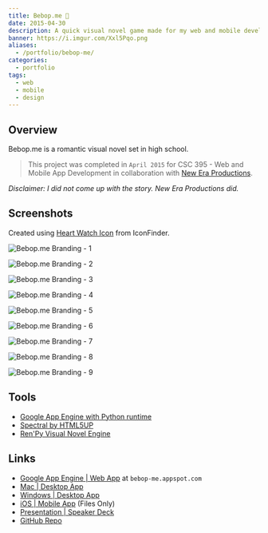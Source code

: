 ```yaml
---
title: Bebop.me 💑
date: 2015-04-30
description: A quick visual novel game made for my web and mobile development class using the Ren’Py Visual Novel Engine.
banner: https://i.imgur.com/Xxl5Pqo.png
aliases:
  - /portfolio/bebop-me/
categories:
  - portfolio
tags:
  - web
  - mobile
  - design
---
```


## Overview

Bebop.me is a romantic visual novel set in high school.

> This project was completed in `April 2015` for CSC 395 - Web and Mobile App Development in collaboration with [New Era Productions](https://www.linkedin.com/in/chamberscalvin).

_Disclaimer: I did not come up with the story. New Era Productions did._

## Screenshots

Created using [Heart Watch Icon](https://www.iconfinder.com/icons/379466/heart_watch_icon#size=512) from IconFinder.

![Bebop.me Branding - 1](https://i.imgur.com/ipP7a3e.png)

![Bebop.me Branding - 2](https://i.imgur.com/5OZjAbO.png)

![Bebop.me Branding - 3](https://i.imgur.com/34OWXyX.png)

![Bebop.me Branding - 4](https://i.imgur.com/Y3L7irv.jpg)

![Bebop.me Branding - 5](https://i.imgur.com/EdfXpT1.png)

![Bebop.me Branding - 6](https://i.imgur.com/0cL8B9M.png)

![Bebop.me Branding - 7](https://i.imgur.com/X4pH73o.png)

![Bebop.me Branding - 8](https://i.imgur.com/STNAYFs.jpg)

![Bebop.me Branding - 9](https://i.imgur.com/6ORvYOy.png)

## Tools

- [Google App Engine with Python runtime](https://cloud.google.com/appengine/docs)
- [Spectral by HTML5UP](https://html5up.net/spectral)
- [Ren'Py Visual Novel Engine](https://www.renpy.org/)

## Links

- [Google App Engine | Web App](https://bebop-me.appspot.com) at `bebop-me.appspot.com`
- [Mac | Desktop App](https://drive.google.com/file/d/0BxibmGV5GFRjUko3UTVfbDBfLTg/view)
- [Windows | Desktop App](https://drive.google.com/file/d/0BxibmGV5GFRjWVc0Q01NZ29CN1k/view)
- [iOS | Mobile App](https://drive.google.com/file/d/0BxibmGV5GFRjSjRwb0dwWDFtZXc/view) (Files Only)
- [Presentation | Speaker Deck](https://speakerdeck.com/fvcproductions/bebop-dot-me)
- [GitHub Repo](https://github.com/fvcproductions/Projects/tree/master/Bebop.me)
